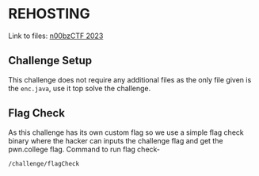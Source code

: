 # REHOSTING

Link to files: [n00bzCTF 2023](https://github.com/sajjadium/ctf-archives/blob/main/ctfs/n00bzCTF/2023/crypto/Aes-1/enc.java)

## Challenge Setup
This challenge does not require any additional files as the only file given is the `enc.java`, use it top solve the challenge.

## Flag Check
As this challenge has its own custom flag so we use a simple flag check binary where the hacker can inputs the challenge flag and get the pwn.college flag.
Command to run flag check-
```
/challenge/flagCheck
```